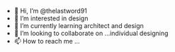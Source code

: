 - 👋 Hi, I’m @thelastword91
- 👀 I’m interested in design
- 🌱 I’m currently learning architect and design
- 💞️ I’m looking to collaborate on ...individual designing
- 📫 How to reach me ...

<!---
thelastword91/thelastword91 is a ✨ special ✨ repository because its `README.md` (this file) appears on your GitHub profile.
You can click the Preview link to take a look at your changes.
--->
